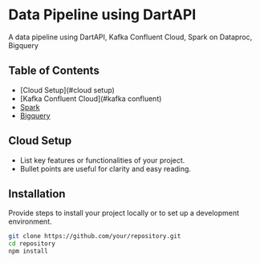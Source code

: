 # Data Pipeline using DartAPI
A data pipeline using DartAPI, Kafka Confluent Cloud, Spark on Dataproc, Bigquery

## Table of Contents
- [Cloud Setup](#cloud setup)
- [Kafka Confluent Cloud](#kafka confluent)
- [Spark](#spark)
- [Bigquery](#bigquery)

## Cloud Setup

- List key features or functionalities of your project.
- Bullet points are useful for clarity and easy reading.

## Installation

Provide steps to install your project locally or to set up a development environment.

```bash
git clone https://github.com/your/repository.git
cd repository
npm install

